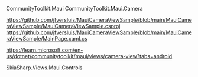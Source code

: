 ﻿CommunityToolkit.Maui
CommunityToolkit.Maui.Camera


https://github.com/jfversluis/MauiCameraViewSample/blob/main/MauiCameraViewSample/MauiCameraViewSample.csproj
https://github.com/jfversluis/MauiCameraViewSample/blob/main/MauiCameraViewSample/MainPage.xaml.cs

https://learn.microsoft.com/en-us/dotnet/communitytoolkit/maui/views/camera-view?tabs=android

SkiaSharp.Views.Maui.Controls
